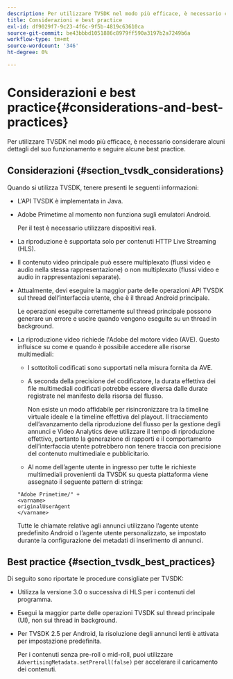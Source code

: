 ```yaml
---
description: Per utilizzare TVSDK nel modo più efficace, è necessario considerare alcuni dettagli del suo funzionamento e seguire alcune best practice.
title: Considerazioni e best practice
exl-id: df9029f7-9c23-4f6c-9f5b-4819c63610ca
source-git-commit: be43bbbd1051886c8979ff590a3197b2a7249b6a
workflow-type: tm+mt
source-wordcount: '346'
ht-degree: 0%

---
```


# Considerazioni e best practice{#considerations-and-best-practices}

Per utilizzare TVSDK nel modo più efficace, è necessario considerare alcuni dettagli del suo funzionamento e seguire alcune best practice.

## Considerazioni {#section_tvsdk_considerations}

Quando si utilizza TVSDK, tenere presenti le seguenti informazioni:

* L’API TVSDK è implementata in Java.
* Adobe Primetime al momento non funziona sugli emulatori Android.

   Per il test è necessario utilizzare dispositivi reali.
* La riproduzione è supportata solo per contenuti HTTP Live Streaming (HLS).
* Il contenuto video principale può essere multiplexato (flussi video e audio nella stessa rappresentazione) o non multiplexato (flussi video e audio in rappresentazioni separate).
* Attualmente, devi eseguire la maggior parte delle operazioni API TVSDK sul thread dell’interfaccia utente, che è il thread Android principale.

   Le operazioni eseguite correttamente sul thread principale possono generare un errore e uscire quando vengono eseguite su un thread in background.
* La riproduzione video richiede l&#39;Adobe del motore video (AVE). Questo influisce su come e quando è possibile accedere alle risorse multimediali:

   * I sottotitoli codificati sono supportati nella misura fornita da AVE.
   * A seconda della precisione del codificatore, la durata effettiva dei file multimediali codificati potrebbe essere diversa dalle durate registrate nel manifesto della risorsa del flusso.

      Non esiste un modo affidabile per risincronizzare tra la timeline virtuale ideale e la timeline effettiva del playout. Il tracciamento dell’avanzamento della riproduzione del flusso per la gestione degli annunci e Video Analytics deve utilizzare il tempo di riproduzione effettivo, pertanto la generazione di rapporti e il comportamento dell’interfaccia utente potrebbero non tenere traccia con precisione del contenuto multimediale e pubblicitario.
   * Al nome dell’agente utente in ingresso per tutte le richieste multimediali provenienti da TVSDK su questa piattaforma viene assegnato il seguente pattern di stringa:

   ```
   "Adobe Primetime/" + 
   <varname>
   originalUserAgent
   </varname> 
   ```

   Tutte le chiamate relative agli annunci utilizzano l’agente utente predefinito Android o l’agente utente personalizzato, se impostato durante la configurazione dei metadati di inserimento di annunci.

## Best practice {#section_tvsdk_best_practices}

Di seguito sono riportate le procedure consigliate per TVSDK:

* Utilizza la versione 3.0 o successiva di HLS per i contenuti del programma.
* Esegui la maggior parte delle operazioni TVSDK sul thread principale (UI), non sui thread in background.
* Per TVSDK 2.5 per Android, la risoluzione degli annunci lenti è attivata per impostazione predefinita.

   Per i contenuti senza pre-roll o mid-roll, puoi utilizzare `AdvertisingMetadata.setPreroll(false)` per accelerare il caricamento dei contenuti.
